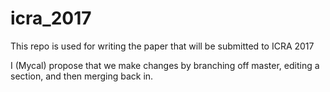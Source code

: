 # icra_2017

This repo is used for writing the paper that will be submitted to ICRA 2017


I (Mycal) propose that we make changes by branching off master, editing a section, and then merging back in.

